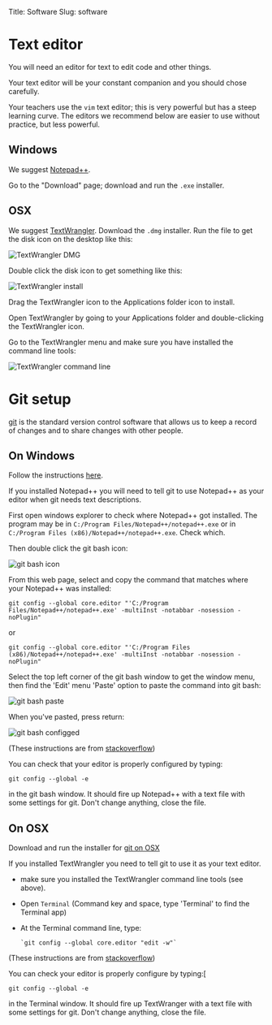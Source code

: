 Title: Software
Slug: software

# Text editor

You will need an editor for text to edit code and other things.

Your text editor will be your constant companion and you should chose
carefully.

Your teachers use the `vim` text editor; this is very powerful but has a
steep learning curve.  The editors we recommend below are easier to use
without practice, but less powerful.

## Windows

We suggest [Notepad++](http://notepad-plus-plus.org).

Go to the "Download" page; download and run the `.exe` installer.

## OSX

We suggest [TextWrangler](http://www.barebones.com/products/textwrangler).
Download the `.dmg` installer.  Run the file to get the disk icon on the
desktop like this:

![TextWrangler DMG]({filename}/images/tw_dmg.png)

Double click the disk icon to get something like this:

![TextWrangler install]({filename}/images/tw_install.png)

Drag the TextWrangler icon to the Applications folder icon to install.

Open TextWrangler by going to your Applications folder and double-clicking the
TextWrangler icon.

Go to the TextWrangler menu and make sure you have installed the command line
tools:

![TextWrangler command line]({filename}/images/tw_command_line.png)

# Git setup

[git](http://git-scm.com) is the standard version control software that allows
us to keep a record of changes and to share changes with other people.

## On Windows

Follow the instructions [here](http://git-scm.com/book/en/Getting-Started-Installing-Git#Installing-on-Windows).

If you installed Notepad++ you will need to tell git to use Notepad++ as your
editor when git needs text descriptions.

First open windows explorer to check where Notepad++ got installed.  The
program may be in `C:/Program Files/Notepad++/notepad++.exe` or in `C:/Program Files (x86)/Notepad++/notepad++.exe`. Check which.

Then double click the git bash icon:

![git bash icon]({filename}/images/git_bash_icon.png)

From this web page, select and copy the command that matches where your
Notepad++ was installed:

    git config --global core.editor "'C:/Program Files/Notepad++/notepad++.exe' -multiInst -notabbar -nosession -noPlugin"

or

    git config --global core.editor "'C:/Program Files (x86)/Notepad++/notepad++.exe' -multiInst -notabbar -nosession -noPlugin"

Select the top left corner of the git bash window to get the window menu, then
find the 'Edit' menu 'Paste' option to paste the command into git bash:

![git bash paste]({filename}/images/git_bash_paste.png)

When you've pasted, press return:

![git bash configged]({filename}/images/git_bash_configged.png)


(These instructions are from [stackoverflow](http://stackoverflow.com/questions/1634161/how-do-i-use-notepad-or-other-with-msysgit/2486342#2486342))

You can check that your editor is properly configured by typing:

    git config --global -e

in the git bash window.  It should fire up Notepad++ with a text file with
some settings for git.  Don't change anything, close the file.

## On OSX

Download and run the installer for [git on
OSX](http://code.google.com/p/git-osx-installer)

If you installed TextWrangler you need to tell git to use it as your text
editor.

* make sure you installed the TextWrangler command line tools (see above).
* Open `Terminal` (Command key and space, type 'Terminal' to find the Terminal
  app)
* At the Terminal command line, type:

      `git config --global core.editor "edit -w"`

(These instructions are from [stackoverflow](http://stackoverflow.com/questions/13257519/how-to-change-the-default-editor-for-git))

You can check your editor is properly configure by typing:[

    git config --global -e

in the Terminal window.  It should fire up TextWranger with a text file with
some settings for git.  Don't change anything, close the file.
